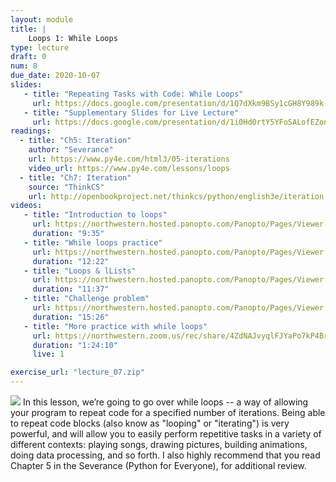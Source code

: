 ```yaml
---
layout: module
title: |   
    Loops 1: While Loops
type: lecture
draft: 0
num: 8
due_date: 2020-10-07
slides: 
   - title: "Repeating Tasks with Code: While Loops"
     url: https://docs.google.com/presentation/d/1Q7dXkm9BSy1cGH8Y989k-IdbmfN7GjMBPARyISu_uco/edit?usp=sharing
   - title: "Supplementary Slides for Live Lecture"
     url: https://docs.google.com/presentation/d/1i0Hd0rtY5YFoSALofEZonDszsn-nfyDVVjP3eT-oxa4/edit?usp=sharing
readings:
  - title: "Ch5: Iteration"
    author: "Severance"
    url: https://www.py4e.com/html3/05-iterations
    video_url: https://www.py4e.com/lessons/loops
  - title: "Ch7: Iteration"
    source: "ThinkCS"
    url: http://openbookproject.net/thinkcs/python/english3e/iteration.html
videos:
   - title: "Introduction to loops"
     url: https://northwestern.hosted.panopto.com/Panopto/Pages/Viewer.aspx?id=8afbfded-0762-4174-ac45-abab00da5780
     duration: "9:35"
   - title: "While loops practice"
     url: https://northwestern.hosted.panopto.com/Panopto/Pages/Viewer.aspx?id=5982e725-b08b-4c83-8e21-abab00e06b35
     duration: "12:22"
   - title: "Loops & lLists"
     url: https://northwestern.hosted.panopto.com/Panopto/Pages/Viewer.aspx?id=0423a570-253f-44dd-a7e4-abab00e40b49
     duration: "11:37"
   - title: "Challenge problem"
     url: https://northwestern.hosted.panopto.com/Panopto/Pages/Viewer.aspx?id=aee45eb6-585f-40de-a5b4-abab00e74b9e
     duration: "15:26"
   - title: "More practice with while loops"
     url: https://northwestern.zoom.us/rec/share/4ZdNAJvyqlFJYaPo7kP4Br4fFaPaX6a82ykXq6Ffnx17ME6O2-qtorVAPSLQoIFx
     duration: "1:24:10"
     live: 1

exercise_url: "lecture_07.zip"
---
```


<img class="module-image" src="/fall2020/assets/images/lectures/lecture_07_loops.gif" /> In this lesson, we’re going to go over while loops -- a way of allowing your program to repeat code for a specified number of iterations. Being able to repeat code blocks (also know as "looping" or "iterating") is very powerful, and will allow you to easily perform repetitive tasks in a variety of different contexts: playing songs, drawing pictures, building animations, doing data processing, and so forth. I also highly recommend that you read Chapter 5 in the Severance (Python for Everyone), for additional review.